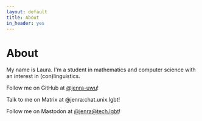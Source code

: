 ```yaml
---
layout: default
title: About
in_header: yes
---
```


# About
My name is Laura. I'm a student in mathematics and computer science with an interest in (con)linguistics.

Follow me on GitHub at [@jenra-uwu](https://github.com/jenra-uwu)!

Talk to me on Matrix at @jenra:chat.unix.lgbt!

Follow me on Mastodon at [@jenra@tech.lgbt](https://tech.lgbt/web/accounts/106648599739096870)!
